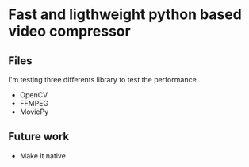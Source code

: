 # Fast and ligthweight python based video compressor

## Files

I'm testing three differents library to test the performance

- OpenCV
- FFMPEG
- MoviePy

## Future work

 - Make it native
